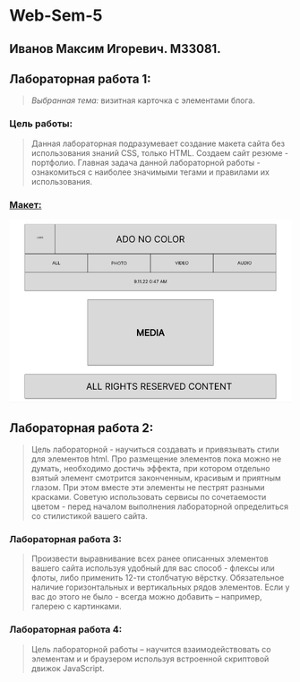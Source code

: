 # Web-Sem-5

## Иванов Максим Игоревич. M33081.

## Лабораторная работа 1:

> _Выбранная тема:_ визитная карточка с элементами блога.

### Цель работы:

> Данная лабораторная подразумевает создание макета сайта без использования знаний CSS,
> только HTML. Создаем сайт резюме - портфолио. Главная задача данной лабораторной работы -
> ознакомиться с наиболее значимыми тегами и правилами их использования.

### [Макет:](https://www.figma.com/file/Hojq5EKqZPEdexlVdJsmOO/Ado-No-Color-Portfolio's-site?node-id=0%3A1)

![alt text](readme_content/layout_1.png)


## Лабораторная работа 2:

> Цель лабораторной - научиться создавать и привязывать стили для элементов html. 
> Про размещение элементов пока можно не думать, необходимо достичь эффекта, 
> при котором отдельно взятый элемент смотрится законченным, красивым и приятным глазом. 
> При этом вместе эти элементы не пестрят разными красками. 
> Советую использовать сервисы по сочетаемости цветом - 
> перед началом выполнения лабораторной определиться со стилистикой вашего сайта.

### Лабораторная работа 3:

> Произвести выравнивание всех ранее описанных 
> элементов вашего сайта используя удобный для вас способ - флексы или флоты, либо
> применить 12-ти столбчатую вёрстку. Обязательное наличие горизонтальных и вертикальных рядов элементов.
> Если у вас до этого не было - всегда можно добавить – например, галерею с картинками.

### Лабораторная работа 4:

>Цель лабораторной работы – 
> научится взаимодействовать со элементам
> и и браузером используя встроенной скриптовой движок JavaScript.
